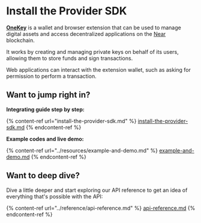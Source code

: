 # Install the Provider SDK

[**OneKey**](https://www.onekey.so) is a wallet and browser extension that can be used to manage digital assets and access decentralized applications on the [Near](https://docs.near.org) blockchain.&#x20;

It works by creating and managing private keys on behalf of its users, allowing them to store funds and sign transactions.&#x20;

Web applications can interact with the extension wallet, such as asking for permission to perform a transaction.

## Want to jump right in?

**Integrating guide step by step:**

{% content-ref url="install-the-provider-sdk.md" %}
[install-the-provider-sdk.md](install-the-provider-sdk.md)
{% endcontent-ref %}

**Example codes and live demo:**&#x20;

{% content-ref url="../resources/example-and-demo.md" %}
[example-and-demo.md](../resources/example-and-demo.md)
{% endcontent-ref %}

## Want to deep dive?

Dive a little deeper and start exploring our API reference to get an idea of everything that's possible with the API:

{% content-ref url="../reference/api-reference.md" %}
[api-reference.md](../reference/api-reference.md)
{% endcontent-ref %}
